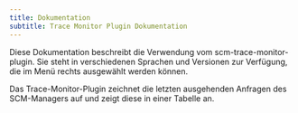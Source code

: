 ```yaml
---
title: Dokumentation
subtitle: Trace Monitor Plugin Dokumentation
---
```

Diese Dokumentation beschreibt die Verwendung vom scm-trace-monitor-plugin. Sie steht in verschiedenen Sprachen und Versionen zur Verfügung, die im Menü rechts ausgewählt werden können.

Das Trace-Monitor-Plugin zeichnet die letzten ausgehenden Anfragen des SCM-Managers auf und zeigt diese in einer Tabelle an.
